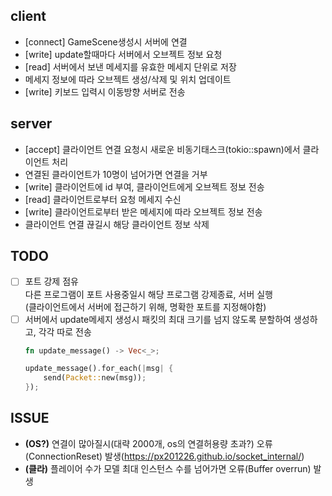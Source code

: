 ## client
- [connect] GameScene생성시 서버에 연결  
- [write] update할때마다 서버에서 오브젝트 정보 요청  
- [read] 서버에서 보낸 메세지를 유효한 메세지 단위로 저장
- 메세지 정보에 따라 오브젝트 생성/삭제 및 위치 업데이트  
- [write] 키보드 입력시 이동방향 서버로 전송  

## server
- [accept] 클라이언트 연결 요청시 새로운 비동기태스크(tokio::spawn)에서 클라이언트 처리
- 연결된 클라이언트가 10명이 넘어가면 연결을 거부
- [write] 클라이언트에 id 부여, 클라이언트에게 오브젝트 정보 전송
- [read] 클라이언트로부터 요청 메세지 수신
- [write] 클라이언트로부터 받은 메세지에 따라 오브젝트 정보 전송
- 클라이언트 연결 끊길시 해당 클라이언트 정보 삭제

## TODO
- [ ] 포트 강제 점유  
  다른 프로그램이 포트 사용중일시 해당 프로그램 강제종료, 서버 실행  
  (클라이언트에서 서버에 접근하기 위해, 명확한 포트를 지정해야함)
- [ ] 서버에서 update메세지 생성시 패킷의 최대 크기를 넘지 않도록 분할하여 생성하고, 각각 따로 전송  
  ```rust
  fn update_message() -> Vec<_>;

  update_message().for_each(|msg| {
      send(Packet::new(msg));
  });
  ```

## ISSUE
- **(OS?)** 연결이 많아질시(대략 2000개, os의 연결허용량 초과?) 오류(ConnectionReset) 발생(https://px201226.github.io/socket_internal/)
- **(클라)** 플레이어 수가 모델 최대 인스턴스 수를 넘어가면 오류(Buffer overrun) 발생
